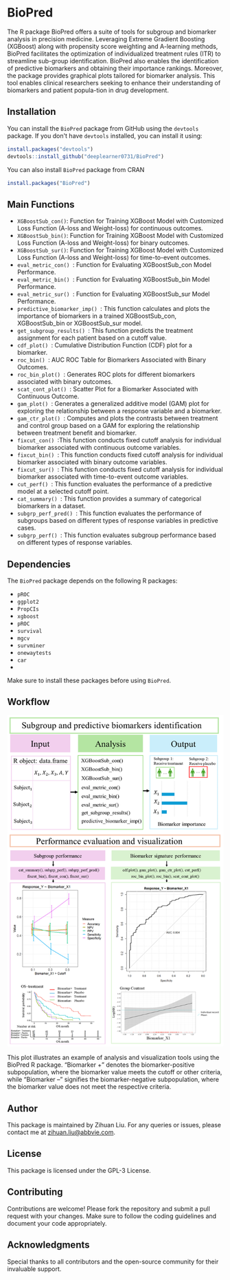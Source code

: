 # BioPred

The R package BioPred offers a suite of tools for subgroup and biomarker analysis in precision medicine. Leveraging Extreme Gradient Boosting (XGBoost) along with propensity score weighting and A-learning methods, BioPred facilitates the optimization of individualized treatment rules (ITR) to streamline sub-group identification. BioPred also enables the identification of predictive biomarkers and obtaining their importance rankings. Moreover, the package provides graphical plots tailored for biomarker analysis. This tool enables clinical researchers seeking to enhance their understanding of biomarkers and patient popula-tion in drug development. 
## Installation

You can install the `BioPred` package from GitHub using the `devtools` package. If you don't have `devtools` installed, you can install it using:

```r
install.packages("devtools")
devtools::install_github("deeplearner0731/BioPred")
```
You can also install `BioPred` package from CRAN

```r
install.packages("BioPred")
```

## Main Functions

- `XGBoostSub_con()`: Function for Training XGBoost Model with Customized Loss Function (A-loss and Weight-loss) for continuous outcomes.
- `XGBoostSub_bin()`: Function for Training XGBoost Model with Customized Loss Function (A-loss and Weight-loss) for binary outcomes.
- `XGBoostSub_sur()`: Function for Training XGBoost Model with Customized Loss Function (A-loss and Weight-loss) for time-to-event outcomes.
- `eval_metric_con() `: Function for Evaluating XGBoostSub_con Model Performance.
- `eval_metric_bin() `: Function for Evaluating XGBoostSub_bin Model Performance.
- `eval_metric_sur() `: Function for Evaluating XGBoostSub_sur Model Performance.
- `predictive_biomarker_imp() `: This function calculates and plots the importance of biomarkers in a trained XGBoostSub_con, XGBoostSub_bin or XGBoostSub_sur model.
- `get_subgroup_results() `: This function predicts the treatment assignment for each patient based on a cutoff value.
- `cdf_plot() `: Cumulative Distribution Function (CDF) plot for a biomarker.
- `roc_bin() `: AUC ROC Table for Biomarkers Associated with Binary Outcomes.
- `roc_bin_plot() `: Generates ROC plots for different biomarkers associated with binary outcomes.
- `scat_cont_plot() `: Scatter Plot for a Biomarker Associated with Continuous Outcome.
- `gam_plot() `: Generates a generalized additive model (GAM) plot for exploring the relationship between a response variable and a biomarker.
- `gam_ctr_plot() `: Computes and plots the contrasts between treatment and control group based on a GAM for exploring the relationship between treatment benefit and biomarker.
- `fixcut_con() `:This function conducts fixed cutoff analysis for individual biomarker associated with continuous outcome variables.
- `fixcut_bin() `: This function conducts fixed cutoff analysis for individual biomarker associated with binary outcome variables.
- `fixcut_sur() `: This function conducts fixed cutoff analysis for individual biomarker associated with time-to-event  outcome variables.
- `cut_perf() `: This function evaluates the performance of a predictive model at a selected cutoff point.
- `cat_summary() `: This function provides a summary of categorical biomarkers in a dataset.
- `subgrp_perf_pred() `: This function evaluates the performance of subgroups based on different types of response variables in predictive cases.
- `subgrp_perf() `: This function evaluates subgroup performance based on different types of response variables.
## Dependencies

The `BioPred` package depends on the following R packages:

- `pROC`
- `ggplot2`
- `PropCIs`
- `xgboost`
- `pROC`
- `survival`
- `mgcv`
- `survminer`
- `onewaytests`
- `car`
- 
Make sure to install these packages before using `BioPred`.

## Workflow

![Example Plot](man/figures/README-unnamed-chunk.png)

This plot illustrates an example of analysis and visualization tools using the BioPred R package. “Biomarker +” denotes the biomarker-positive subpopulation, where the biomarker value meets the cutoff or other criteria, while “Biomarker –” signifies the biomarker-negative subpopulation, where the biomarker value does not meet the respective criteria.

## Author

This package is maintained by Zihuan Liu. For any queries or issues, please contact me at <zihuan.liu@abbvie.com>.

## License
This package is licensed under the GPL-3 License.

## Contributing
Contributions are welcome! Please fork the repository and submit a pull request with your changes. Make sure to follow the coding guidelines and document your code appropriately.

## Acknowledgments
Special thanks to all contributors and the open-source community for their invaluable support.

